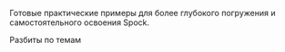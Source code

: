 Готовые практические примеры для более глубокого погружения и самостоятельного освоения Spock.

Разбиты по темам
